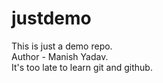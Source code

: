 # justdemo
This is just a demo repo.
<br>
Author - Manish Yadav.
<br>
It's too late to learn git and github.
